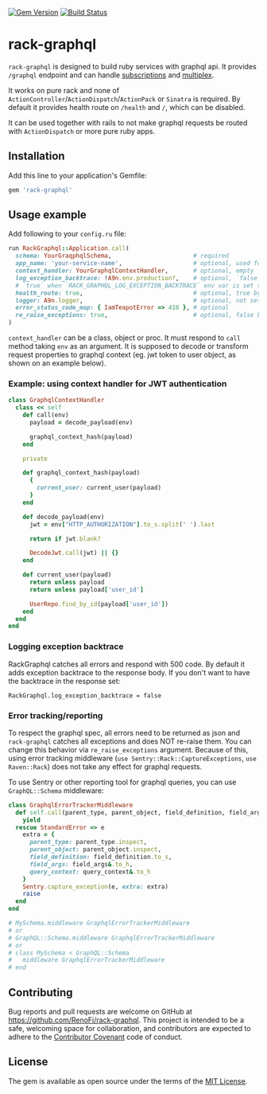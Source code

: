 [![Gem Version](https://badge.fury.io/rb/rack-graphql.svg)](https://rubygems.org/gems/rack-graphql)
[![Build Status](https://travis-ci.org/RenoFi/rack-graphql.svg?branch=master)](https://travis-ci.org/RenoFi/rack-graphql)

# rack-graphql

`rack-graphql` is designed to build ruby services with graphql api. It provides `/graphql` endpoint and can handle [subscriptions](https://graphql-ruby.org/guides#subscriptions-guides) and [multiplex](https://graphql-ruby.org/queries/multiplex.html).

It works on pure rack and none of `ActionController`/`ActionDispatch`/`ActionPack` or `Sinatra` is required. By default it provides health route on `/health` and `/`, which can be disabled.

It can be used together with rails to not make graphql requests be routed with `ActionDispatch` or more pure ruby apps.

## Installation

Add this line to your application's Gemfile:

```ruby
gem 'rack-graphql'
```

## Usage example

Add following to your `config.ru` file:

```ruby
run RackGraphql::Application.call(
  schema: YourGraqphqlSchema,                       # required
  app_name: 'your-service-name',                    # optional, used for health endpoint content
  context_handler: YourGraphqlContextHandler,       # optional, empty `proc` by default
  log_exception_backtrace: !A9n.env.production?,    # optional, `false` default
  # `true` when `RACK_GRAPHQL_LOG_EXCEPTION_BACKTRACE` env var is set to `'1'` or `'true'`
  health_route: true,                               # optional, true by default
  logger: A9n.logger,                               # optional, not set by default
  error_status_code_map: { IamTeapotError => 418 }, # optional
  re_raise_exceptions: true,                        # optional, false by default
)
```

`context_handler` can be a class, object or proc. It must respond to `call` method taking `env` as an argument. It is supposed to decode or transform request properties to graphql context (eg. jwt token to user object, as shown on an example below).

### Example: using context handler for JWT authentication

```ruby
class GraphqlContextHandler
  class << self
    def call(env)
      payload = decode_payload(env)

      graphql_context_hash(payload)
    end

    private

    def graphql_context_hash(payload)
      {
        current_user: current_user(payload)
      }
    end

    def decode_payload(env)
      jwt = env["HTTP_AUTHORIZATION"].to_s.split(' ').last

      return if jwt.blank?

      DecodeJwt.call(jwt) || {}
    end

    def current_user(payload)
      return unless payload
      return unless payload['user_id']

      UserRepo.find_by_id(payload['user_id'])
    end
  end
end
```

### Logging exception backtrace

RackGraphql catches all errors and respond with 500 code. By default it adds exception backtrace to the response body. If you don't want to have the backtrace in the response set:

```
RackGraphql.log_exception_backtrace = false
```

### Error tracking/reporting

To respect the graphql spec, all errors need to be returned as json and `rack-graphql` catches all exceptions and does NOT re-raise them. You can change this behavior via `re_raise_exceptions` argument.
Because of this, using error tracking middleware (`use Sentry::Rack::CaptureExceptions`, `use Raven::Rack`) does not take any effect for graphql requests.

To use Sentry or other reporting tool for graphql queries, you can use `GraphQL::Schema` middleware:

```ruby
class GraphqlErrorTrackerMiddleware
  def self.call(parent_type, parent_object, field_definition, field_args, query_context)
    yield
  rescue StandardError => e
    extra = {
      parent_type: parent_type.inspect,
      parent_object: parent_object.inspect,
      field_definition: field_definition.to_s,
      field_args: field_args&.to_h,
      query_context: query_context&.to_h
    }
    Sentry.capture_exception(e, extra: extra)
    raise
  end
end

# MySchema.middleware GraphqlErrorTrackerMiddleware
# or
# GraphQL::Schema.middleware GraphqlErrorTrackerMiddleware
# or
# class MySchema < GraphQL::Schema
#   middleware GraphqlErrorTrackerMiddleware
# end
```

## Contributing

Bug reports and pull requests are welcome on GitHub at https://github.com/RenoFi/rack-graphql. This project is intended to be a safe, welcoming space for collaboration, and contributors are expected to adhere to the [Contributor Covenant](http://contributor-covenant.org) code of conduct.

## License

The gem is available as open source under the terms of the [MIT License](https://opensource.org/licenses/MIT).

